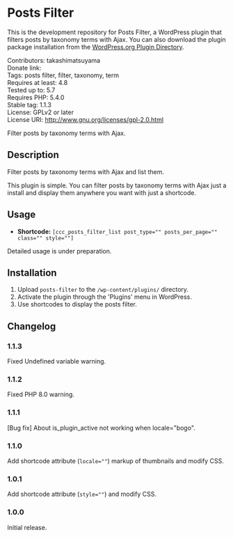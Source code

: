# Posts Filter

This is the development repository for Posts Filter, a WordPress plugin that filters posts by taxonomy terms with Ajax. You can also download the plugin package installation from the [WordPress.org Plugin Directory](https://wordpress.org/plugins/posts-filter/).

Contributors: takashimatsuyama  
Donate link:  
Tags: posts filter, filter, taxonomy, term  
Requires at least: 4.8  
Tested up to: 5.7  
Requires PHP: 5.4.0  
Stable tag: 1.1.3  
License: GPLv2 or later  
License URI: http://www.gnu.org/licenses/gpl-2.0.html  

Filter posts by taxonomy terms with Ajax.

## Description

Filter posts by taxonomy terms with Ajax and list them.

This plugin is simple. You can filter posts by taxonomy terms with Ajax just a install and display them anywhere you want with just a shortcode.

## Usage

* **Shortcode:** `[ccc_posts_filter_list post_type="" posts_per_page="" class="" style=""]`

Detailed usage is under preparation.

## Installation

1. Upload `posts-filter` to the `/wp-content/plugins/` directory.
2. Activate the plugin through the 'Plugins' menu in WordPress.
3. Use shortcodes to display the posts filter.

## Changelog

### 1.1.3
Fixed Undefined variable warning.

### 1.1.2
Fixed PHP 8.0 warning.

### 1.1.1
[Bug fix] About is_plugin_active not working when locale="bogo".

### 1.1.0
Add shortcode attribute (`locale=""`) markup of thumbnails and modify CSS.

### 1.0.1
Add shortcode attribute (`style=""`) and modify CSS.

### 1.0.0
Initial release.